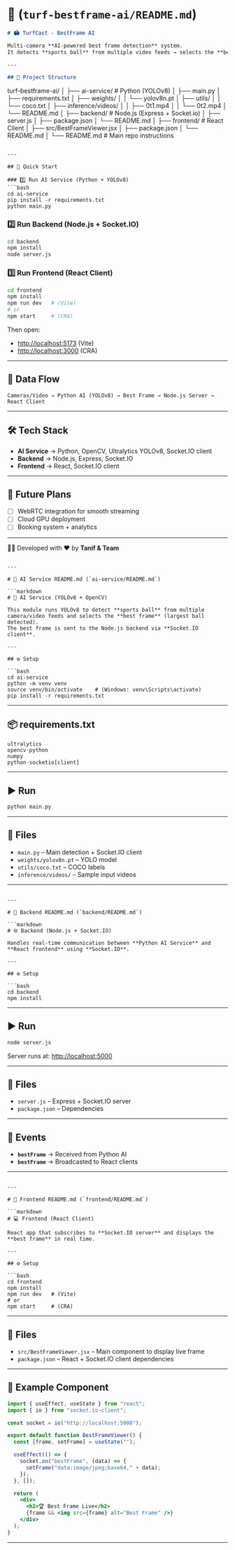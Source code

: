 
# 📌 (`turf-bestframe-ai/README.md`)

```markdown
# 🏟️ TurfCast - BestFrame AI

Multi-camera **AI-powered best frame detection** system.  
It detects **sports ball** from multiple video feeds → selects the **best camera view** → streams it to users in real time.

---

## 📂 Project Structure

```

turf-bestframe-ai/
│
├── ai-service/             # Python (YOLOv8)
│   ├── main.py
│   ├── requirements.txt
│   ├── weights/
│   │   └── yolov8n.pt
│   ├── utils/
│   │   └── coco.txt
│   ├── inference/videos/
│   │   ├── 0t1.mp4
│   │   └── 0t2.mp4
│   └── README.md
│
├── backend/                # Node.js (Express + Socket.io)
│   ├── server.js
│   ├── package.json
│   └── README.md
│
├── frontend/               # React Client
│   ├── src/BestFrameViewer.jsx
│   ├── package.json
│   └── README.md
│
└── README.md               # Main repo instructions

````

---

## 🚀 Quick Start

### 1️⃣ Run AI Service (Python + YOLOv8)
```bash
cd ai-service
pip install -r requirements.txt
python main.py
````

### 2️⃣ Run Backend (Node.js + Socket.IO)

```bash
cd backend
npm install
node server.js
```

### 3️⃣ Run Frontend (React Client)

```bash
cd frontend
npm install
npm run dev   # (Vite) 
# or 
npm start     # (CRA)
```

Then open:

* [http://localhost:5173](http://localhost:5173) (Vite)
* [http://localhost:3000](http://localhost:3000) (CRA)

---

## 🔄 Data Flow

```
Cameras/Video → Python AI (YOLOv8) → Best Frame → Node.js Server → React Client
```

---

## 🛠️ Tech Stack

* **AI Service** → Python, OpenCV, Ultralytics YOLOv8, Socket.IO client
* **Backend** → Node.js, Express, Socket.IO
* **Frontend** → React, Socket.IO client

---

## 📌 Future Plans

* [ ] WebRTC integration for smooth streaming
* [ ] Cloud GPU deployment
* [ ] Booking system + analytics

---

👨‍💻 Developed with ❤️ by **Tanif & Team**

````

---

# 📌 AI Service README.md (`ai-service/README.md`)

```markdown
# 🤖 AI Service (YOLOv8 + OpenCV)

This module runs YOLOv8 to detect **sports ball** from multiple camera/video feeds and selects the **best frame** (largest ball detected).  
The best frame is sent to the Node.js backend via **Socket.IO client**.

---

## ⚙️ Setup

```bash
cd ai-service
python -m venv venv
source venv/bin/activate    # (Windows: venv\Scripts\activate)
pip install -r requirements.txt
````

---

## 📦 requirements.txt

```
ultralytics
opencv-python
numpy
python-socketio[client]
```

---

## ▶️ Run

```bash
python main.py
```

---

## 📂 Files

* `main.py` – Main detection + Socket.IO client
* `weights/yolov8n.pt` – YOLO model
* `utils/coco.txt` – COCO labels
* `inference/videos/` – Sample input videos

---

````

---

# 📌 Backend README.md (`backend/README.md`)

```markdown
# 🌐 Backend (Node.js + Socket.IO)

Handles real-time communication between **Python AI Service** and **React frontend** using **Socket.IO**.

---

## ⚙️ Setup

```bash
cd backend
npm install
````

---

## ▶️ Run

```bash
node server.js
```

Server runs at: [http://localhost:5000](http://localhost:5000)

---

## 📂 Files

* `server.js` – Express + Socket.IO server
* `package.json` – Dependencies

---

## 🔄 Events

* **`bestFrame`** → Received from Python AI
* **`bestFrame`** → Broadcasted to React clients

---

````

---

# 📌 Frontend README.md (`frontend/README.md`)

```markdown
# 💻 Frontend (React Client)

React app that subscribes to **Socket.IO server** and displays the **best frame** in real time.

---

## ⚙️ Setup

```bash
cd frontend
npm install
npm run dev   # (Vite) 
# or 
npm start     # (CRA)
````

---

## 📂 Files

* `src/BestFrameViewer.jsx` – Main component to display live frame
* `package.json` – React + Socket.IO client dependencies

---

## 📸 Example Component

```jsx
import { useEffect, useState } from "react";
import { io } from "socket.io-client";

const socket = io("http://localhost:5000");

export default function BestFrameViewer() {
  const [frame, setFrame] = useState("");

  useEffect(() => {
    socket.on("bestFrame", (data) => {
      setFrame("data:image/jpeg;base64," + data);
    });
  }, []);

  return (
    <div>
      <h2>🏆 Best Frame Live</h2>
      {frame && <img src={frame} alt="Best Frame" />}
    </div>
  );
}
```

---
